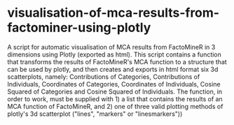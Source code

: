 # visualisation-of-mca-results-from-factominer-using-plotly
A script for automatic visualisation of MCA results from FactoMineR in 3 dimensions using Plotly (exported as html). This script contains a function that transforms the results of FactoMineR's MCA function to a structure that can be used by plotly, and then creates and exports in html format six 3d scatterplots, namely: Contributions of Categories, Contributions of Individuals, Coordinates of Categories, Coordinates of Individuals, Cosine Squared of Categories and Cosine Squared of Individuals. The function, in order to work, must be supplied with 1) a list that contains the results of an MCA function of FactoMineR, and 2) one of three valid plotting methods of plotly's 3d scatterplot ("lines", "markers" or "linesmarkers"))
